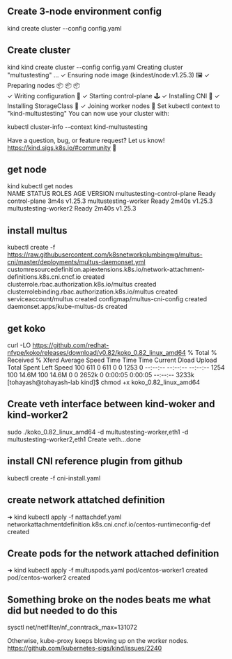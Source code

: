 ## Create 3-node environment config
kind create cluster --config config.yaml

## Create cluster
kind kind create cluster --config config.yaml
Creating cluster "multustesting" ...
 ✓ Ensuring node image (kindest/node:v1.25.3) 🖼
 ✓ Preparing nodes 📦 📦 📦  
 ✓ Writing configuration 📜 
 ✓ Starting control-plane 🕹️ 
 ✓ Installing CNI 🔌 
 ✓ Installing StorageClass 💾 
 ✓ Joining worker nodes 🚜 
Set kubectl context to "kind-multustesting"
You can now use your cluster with:

kubectl cluster-info --context kind-multustesting

Have a question, bug, or feature request? Let us know! https://kind.sigs.k8s.io/#community 🙂

## get node
kind kubectl get nodes        
NAME                          STATUS   ROLES           AGE     VERSION
multustesting-control-plane   Ready    control-plane   3m4s    v1.25.3
multustesting-worker          Ready    <none>          2m40s   v1.25.3
multustesting-worker2         Ready    <none>          2m40s   v1.25.3

## install multus
kubectl create -f https://raw.githubusercontent.com/k8snetworkplumbingwg/multus-cni/master/deployments/multus-daemonset.yml
customresourcedefinition.apiextensions.k8s.io/network-attachment-definitions.k8s.cni.cncf.io created
clusterrole.rbac.authorization.k8s.io/multus created
clusterrolebinding.rbac.authorization.k8s.io/multus created
serviceaccount/multus created
configmap/multus-cni-config created
daemonset.apps/kube-multus-ds created

## get koko
curl -LO https://github.com/redhat-nfvpe/koko/releases/download/v0.82/koko_0.82_linux_amd64
  % Total    % Received % Xferd  Average Speed   Time    Time     Time  Current
                                 Dload  Upload   Total   Spent    Left  Speed
100   611    0   611    0     0   1253      0 --:--:-- --:--:-- --:--:--  1254
100 14.6M  100 14.6M    0     0  2652k      0  0:00:05  0:00:05 --:--:-- 3233k
[tohayash@tohayash-lab kind]$ chmod +x koko_0.82_linux_amd64 

## Create veth interface between kind-woker and kind-worker2
sudo ./koko_0.82_linux_amd64 -d multustesting-worker,eth1 -d multustesting-worker2,eth1
Create veth...done

## install CNI reference plugin from github
kubectl create -f cni-install.yaml

## create network attatched definition
➜  kind kubectl apply -f nattachdef.yaml
networkattachmentdefinition.k8s.cni.cncf.io/centos-runtimeconfig-def created
## Create pods for the network attached definition
➜  kind kubectl apply -f multuspods.yaml 
pod/centos-worker1 created
pod/centos-worker2 created

## Something broke on the nodes beats me what did but needed to do this
sysctl net/netfilter/nf_conntrack_max=131072

Otherwise, kube-proxy keeps blowing up on the worker nodes.
https://github.com/kubernetes-sigs/kind/issues/2240